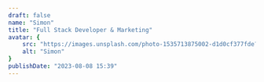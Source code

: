 ```yaml
---
draft: false
name: "Simon"
title: "Full Stack Developer & Marketing"
avatar: {
    src: "https://images.unsplash.com/photo-1535713875002-d1d0cf377fde?&fit=crop&w=280",
    alt: "Simon"
}
publishDate: "2023-08-08 15:39"
---
```

